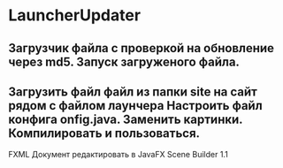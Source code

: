 # LauncherUpdater

Загрузчик файла с проверкой на обновление через md5. 
Запуск загруженого файла.
--------------------
Загрузить файл файл из папки site на сайт рядом с файлом лаунчера
Настроить файл конфига onfig.java.
Заменить картинки.
Компилировать и пользоваться.
--------------------
FXML Документ редактировать в JavaFX Scene Builder 1.1
